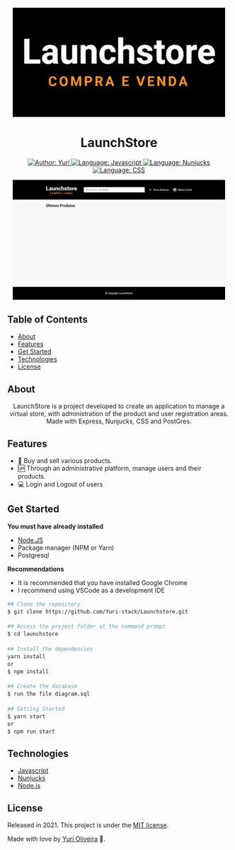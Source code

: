 <h1 align="center">
    <br>
        <img src="github/assets/logo.png" alt="Logo" width="480">
    <br>
    <br>
        LaunchStore 
</h1>

<div>

<p align="center">
    <a href="https://www.linkedin.com/in/yuri-silva99/" target="_blank">
        <img src="https://img.shields.io/static/v1?label=Author&message=Yuri&color=00ff99&style=for-the-badge&logo=LinkedIn" alt="Author: Yuri">
    </a>
    <a href="#">
        <img src="https://img.shields.io/static/v1?label=Language&message=Javascript&color=yellow&style=for-the-badge&logo=JavaScript" alt="Language: Javascript">
    </a>
    <a href="#">
        <img src="https://img.shields.io/static/v1?label=Template&message=Nunjucks&color=green&style=for-the-badge&logo=Ghost" alt="Language: Nunjucks">
    </a>
    <a href="#">
        <img src="https://img.shields.io/static/v1?label=Language&message=CSS&color=blue&style=for-the-badge&logo=CSS3" alt="Language: CSS">
    </a>
</p>

</div>

<p align="center">
    <img src="github/assets/home.png" alt="Home" width="480">
</p>

## Table of Contents

<!--ts-->
   * [About](#about)
   * [Features](#features)
   * [Get Started](#get-started)
   * [Technologies](#technologies)
   * [License](#license)
<!--te-->

## About

<div>
    <p align="center">
        LaunchStore is a project developed to create an application to manage a virtual store, with administration of the product and user registration areas. Made with Express, Nunjucks, CSS and PostGres.
    </p>
</div>

## Features

- 🎁 Buy and sell various products.
- 🆙 Through an administrative platform, manage users and their products.
- 💻 Login and Logout of users

## Get Started
<b> You must have already installed </b>
- <a href="https://nodejs.org/en/download/"> Node.JS </a>
- Package manager (NPM or Yarn)
- Postgresql

<b> Recommendations </b>

<ul>
    <li> It is recommended that you have installed Google Chrome </li>
    <li> I recommend using VSCode as a development IDE </li>
</ul>

``` bash
## Clone the repository
$ git clone https://github.com/Yuri-stack/Launchstore.git

## Access the project folder at the command prompt
$ cd launchstore

## Install the dependencies
yarn install
or
$ npm install

## Create the database
$ run the file diagram.sql

## Getting Started
$ yarn start
or
$ npm run start
```

## Technologies

- [Javascript](https://www.javascript.com/)
- [Nunjucks](https://mozilla.github.io/nunjucks/)
- [Node.js](https://nodejs.org/en/)
## License

Released in 2021. 
This project is under the [MIT license](https://github.com/Yuri-stack/ReadMe/blob/main/LICENSE).

Made with love by [Yuri Oliveira](https://github.com/Yuri-stack) 🚀.